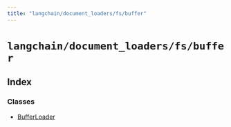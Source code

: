 ```yaml
---
title: "langchain/document_loaders/fs/buffer"
---
```


# `langchain/document_loaders/fs/buffer`

## Index

### Classes

- [BufferLoader](classes/BufferLoader.md)
